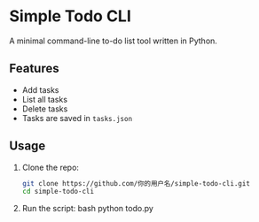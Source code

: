 # Simple Todo CLI

A minimal command-line to-do list tool written in Python.

## Features
- Add tasks
- List all tasks
- Delete tasks
- Tasks are saved in `tasks.json`

## Usage
1. Clone the repo:
   ```bash
   git clone https://github.com/你的用户名/simple-todo-cli.git
   cd simple-todo-cli

2. Run the script:
bash
python todo.py
